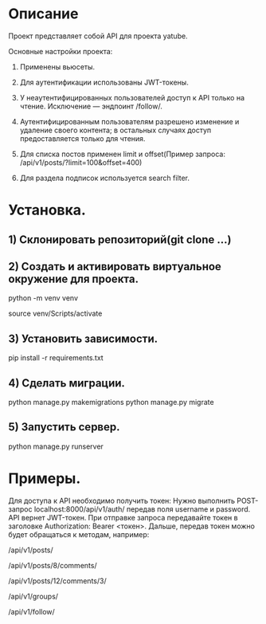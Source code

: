 # Описание

Проект представляет собой API для проекта yatube.

Основные настройки проекта:

1) Применены вьюсеты.

2) Для аутентификации использованы JWT-токены.

3) У неаутентифицированных пользователей доступ к API только на чтение. Исключение — эндпоинт /follow/.

4) Аутентифицированным пользователям разрешено изменение и удаление своего контента; в остальных случаях доступ предоставляется только для чтения.

5) Для списка постов применен limit и offset(Пример запроса: /api/v1/posts/?limit=100&offset=400)

6) Для раздела подписок используется search filter.

# Установка.

## 1) Склонировать репозиторий(git clone ...)
## 2) Создать и активировать виртуальное окружение для проекта.

python -m venv venv

source venv/Scripts/activate

## 3) Установить зависимости.
pip install -r requirements.txt

## 4) Сделать миграции.
python manage.py makemigrations
python manage.py migrate

## 5) Запустить сервер.
python manage.py runserver

# Примеры.

Для доступа к API необходимо получить токен: 
Нужно выполнить POST-запрос localhost:8000/api/v1/auth/ передав поля username и password. API вернет JWT-токен.
При отправке запроса передавайте токен в заголовке Authorization: Bearer <токен>.
Дальше, передав токен можно будет обращаться к методам, например: 

/api/v1/posts/ 

/api/v1/posts/8/comments/

/api/v1/posts/12/comments/3/

/api/v1/groups/

/api/v1/follow/


